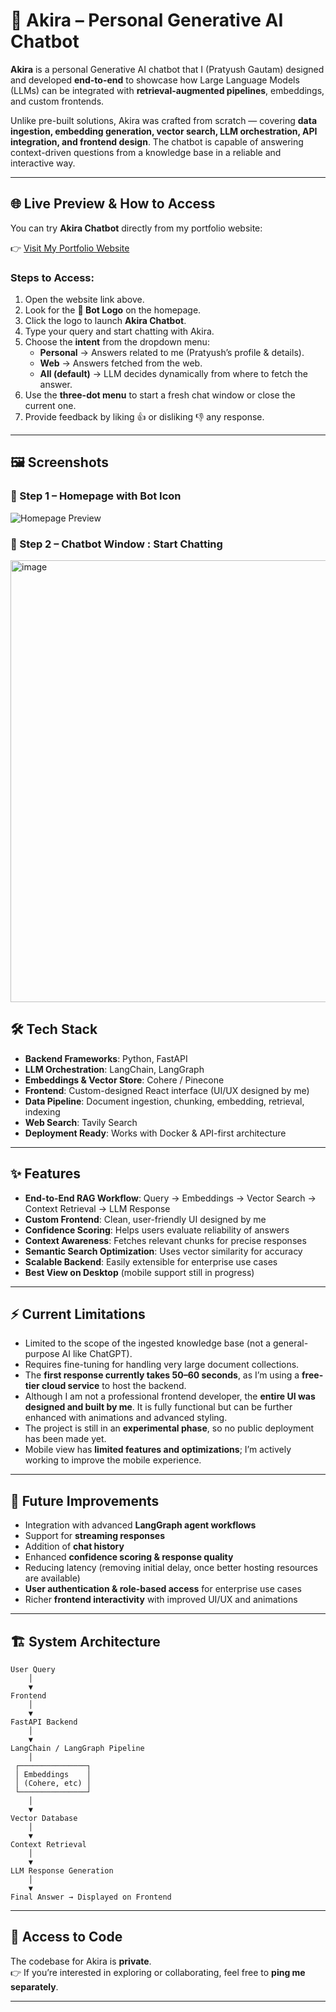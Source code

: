 # 🚀 Akira – Personal Generative AI Chatbot  

**Akira** is a personal Generative AI chatbot that I (Pratyush Gautam) designed and developed **end-to-end** to showcase how Large Language Models (LLMs) can be integrated with **retrieval-augmented pipelines**, embeddings, and custom frontends.  

Unlike pre-built solutions, Akira was crafted from scratch — covering **data ingestion, embedding generation, vector search, LLM orchestration, API integration, and frontend design**. The chatbot is capable of answering context-driven questions from a knowledge base in a reliable and interactive way.  

---

## 🌐 Live Preview & How to Access  

You can try **Akira Chatbot** directly from my portfolio website:  

👉 [Visit My Portfolio Website](https://mr-pratyush.netlify.app/)  

### Steps to Access:  
1. Open the website link above.  
2. Look for the **🤖 Bot Logo** on the homepage.  
3. Click the logo to launch **Akira Chatbot**.  
4. Type your query and start chatting with Akira.  
5. Choose the **intent** from the dropdown menu:  
   - **Personal** → Answers related to me (Pratyush’s profile & details).  
   - **Web** → Answers fetched from the web.  
   - **All (default)** → LLM decides dynamically from where to fetch the answer.  
6. Use the **three-dot menu** to start a fresh chat window or close the current one.  
7. Provide feedback by liking 👍 or disliking 👎 any response.  

---

## 🖼️ Screenshots  

### 🔹 Step 1 – Homepage with Bot Icon  
![Homepage Preview](https://github.com/user-attachments/assets/0baac745-8ddd-4154-8d7a-5b0236ed2930)  

### 🔹 Step 2 – Chatbot Window : Start Chatting  
<img width="706" height="707" alt="image" src="https://github.com/user-attachments/assets/871b7d74-831e-46f4-886a-2868039ec807" />

## 🛠️ Tech Stack  

- **Backend Frameworks**: Python, FastAPI  
- **LLM Orchestration**: LangChain, LangGraph  
- **Embeddings & Vector Store**: Cohere / Pinecone  
- **Frontend**: Custom-designed React interface (UI/UX designed by me)  
- **Data Pipeline**: Document ingestion, chunking, embedding, retrieval, indexing  
- **Web Search**: Tavily Search  
- **Deployment Ready**: Works with Docker & API-first architecture  

---

## ✨ Features  

- **End-to-End RAG Workflow**: Query → Embeddings → Vector Search → Context Retrieval → LLM Response  
- **Custom Frontend**: Clean, user-friendly UI designed by me  
- **Confidence Scoring**: Helps users evaluate reliability of answers  
- **Context Awareness**: Fetches relevant chunks for precise responses  
- **Semantic Search Optimization**: Uses vector similarity for accuracy  
- **Scalable Backend**: Easily extensible for enterprise use cases  
- **Best View on Desktop** (mobile support still in progress)  

---

## ⚡ Current Limitations  

- Limited to the scope of the ingested knowledge base (not a general-purpose AI like ChatGPT).  
- Requires fine-tuning for handling very large document collections.  
- The **first response currently takes 50–60 seconds**, as I’m using a **free-tier cloud service** to host the backend.  
- Although I am not a professional frontend developer, the **entire UI was designed and built by me**. It is fully functional but can be further enhanced with animations and advanced styling.  
- The project is still in an **experimental phase**, so no public deployment has been made yet.  
- Mobile view has **limited features and optimizations**; I’m actively working to improve the mobile experience.  

---

## 📌 Future Improvements  

- Integration with advanced **LangGraph agent workflows**  
- Support for **streaming responses**  
- Addition of **chat history**  
- Enhanced **confidence scoring & response quality**  
- Reducing latency (removing initial delay, once better hosting resources are available)  
- **User authentication & role-based access** for enterprise use cases  
- Richer **frontend interactivity** with improved UI/UX and animations  

---

## 🏗️ System Architecture  
```
User Query
    │
    ▼
Frontend
    │
    ▼
FastAPI Backend
    │
    ▼
LangChain / LangGraph Pipeline
    │
 ┌───────────────┐
 │ Embeddings    │
 │ (Cohere, etc) │
 └───────────────┘
    │
    ▼
Vector Database
    │
    ▼
Context Retrieval
    │
    ▼
LLM Response Generation
    │
    ▼
Final Answer → Displayed on Frontend
```

---

## 📂 Access to Code  

The codebase for Akira is **private**.  
👉 If you’re interested in exploring or collaborating, feel free to **ping me separately**.  

---
